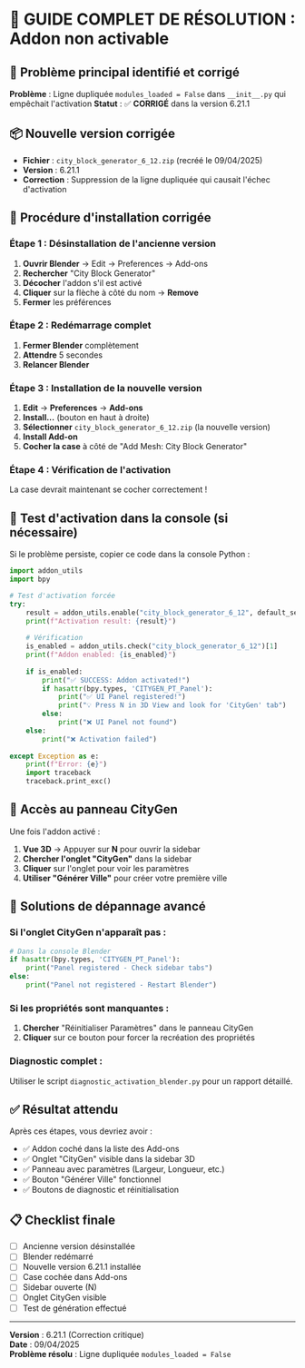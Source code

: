 # 🚀 GUIDE COMPLET DE RÉSOLUTION : Addon non activable

## 🎯 Problème principal identifié et corrigé

**Problème** : Ligne dupliquée `modules_loaded = False` dans `__init__.py` qui empêchait l'activation
**Statut** : ✅ **CORRIGÉ** dans la version 6.21.1

## 📦 Nouvelle version corrigée

- **Fichier** : `city_block_generator_6_12.zip` (recréé le 09/04/2025)
- **Version** : 6.21.1 
- **Correction** : Suppression de la ligne dupliquée qui causait l'échec d'activation

## 🔧 Procédure d'installation corrigée

### Étape 1 : Désinstallation de l'ancienne version
1. **Ouvrir Blender** → Edit → Preferences → Add-ons
2. **Rechercher** "City Block Generator" 
3. **Décocher** l'addon s'il est activé
4. **Cliquer** sur la flèche à côté du nom → **Remove**
5. **Fermer** les préférences

### Étape 2 : Redémarrage complet
1. **Fermer Blender** complètement
2. **Attendre** 5 secondes
3. **Relancer Blender**

### Étape 3 : Installation de la nouvelle version
1. **Edit** → **Preferences** → **Add-ons**
2. **Install...** (bouton en haut à droite)
3. **Sélectionner** `city_block_generator_6_12.zip` (la nouvelle version)
4. **Install Add-on**
5. **Cocher la case** à côté de "Add Mesh: City Block Generator"

### Étape 4 : Vérification de l'activation
La case devrait maintenant se cocher correctement !

## 🧪 Test d'activation dans la console (si nécessaire)

Si le problème persiste, copier ce code dans la console Python :

```python
import addon_utils
import bpy

# Test d'activation forcée
try:
    result = addon_utils.enable("city_block_generator_6_12", default_set=True, persistent=True)
    print(f"Activation result: {result}")
    
    # Vérification
    is_enabled = addon_utils.check("city_block_generator_6_12")[1]
    print(f"Addon enabled: {is_enabled}")
    
    if is_enabled:
        print("✅ SUCCESS: Addon activated!")
        if hasattr(bpy.types, 'CITYGEN_PT_Panel'):
            print("✅ UI Panel registered!")
            print("💡 Press N in 3D View and look for 'CityGen' tab")
        else:
            print("❌ UI Panel not found")
    else:
        print("❌ Activation failed")
        
except Exception as e:
    print(f"Error: {e}")
    import traceback
    traceback.print_exc()
```

## 🎯 Accès au panneau CityGen

Une fois l'addon activé :

1. **Vue 3D** → Appuyer sur **N** pour ouvrir la sidebar
2. **Chercher l'onglet "CityGen"** dans la sidebar
3. **Cliquer** sur l'onglet pour voir les paramètres
4. **Utiliser "Générer Ville"** pour créer votre première ville

## 🚨 Solutions de dépannage avancé

### Si l'onglet CityGen n'apparaît pas :
```python
# Dans la console Blender
if hasattr(bpy.types, 'CITYGEN_PT_Panel'):
    print("Panel registered - Check sidebar tabs")
else:
    print("Panel not registered - Restart Blender")
```

### Si les propriétés sont manquantes :
1. **Chercher** "Réinitialiser Paramètres" dans le panneau CityGen
2. **Cliquer** sur ce bouton pour forcer la recréation des propriétés

### Diagnostic complet :
Utiliser le script `diagnostic_activation_blender.py` pour un rapport détaillé.

## ✅ Résultat attendu

Après ces étapes, vous devriez avoir :

- ✅ Addon coché dans la liste des Add-ons
- ✅ Onglet "CityGen" visible dans la sidebar 3D
- ✅ Panneau avec paramètres (Largeur, Longueur, etc.)
- ✅ Bouton "Générer Ville" fonctionnel
- ✅ Boutons de diagnostic et réinitialisation

## 📋 Checklist finale

- [ ] Ancienne version désinstallée
- [ ] Blender redémarré
- [ ] Nouvelle version 6.21.1 installée
- [ ] Case cochée dans Add-ons
- [ ] Sidebar ouverte (N)
- [ ] Onglet CityGen visible
- [ ] Test de génération effectué

---

**Version** : 6.21.1 (Correction critique)  
**Date** : 09/04/2025  
**Problème résolu** : Ligne dupliquée `modules_loaded = False`

